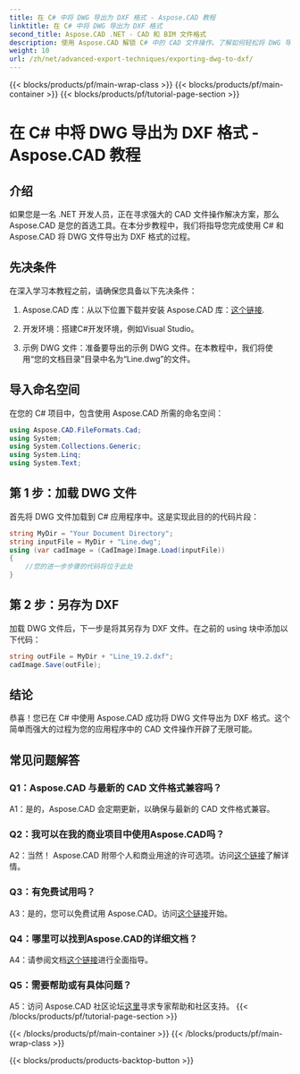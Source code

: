 ```yaml
---
title: 在 C# 中将 DWG 导出为 DXF 格式 - Aspose.CAD 教程
linktitle: 在 C# 中将 DWG 导出为 DXF 格式
second_title: Aspose.CAD .NET - CAD 和 BIM 文件格式
description: 使用 Aspose.CAD 解锁 C# 中的 CAD 文件操作。了解如何轻松将 DWG 导出为 DXF。请按照我们的分步指南进行无缝集成。
weight: 10
url: /zh/net/advanced-export-techniques/exporting-dwg-to-dxf/
---
```


{{< blocks/products/pf/main-wrap-class >}}
{{< blocks/products/pf/main-container >}}
{{< blocks/products/pf/tutorial-page-section >}}

# 在 C# 中将 DWG 导出为 DXF 格式 - Aspose.CAD 教程

## 介绍

如果您是一名 .NET 开发人员，正在寻求强大的 CAD 文件操作解决方案，那么 Aspose.CAD 是您的首选工具。在本分步教程中，我们将指导您完成使用 C# 和 Aspose.CAD 将 DWG 文件导出为 DXF 格式的过程。

## 先决条件

在深入学习本教程之前，请确保您具备以下先决条件：

1.  Aspose.CAD 库：从以下位置下载并安装 Aspose.CAD 库：[这个链接](https://releases.aspose.com/cad/net/).

2. 开发环境：搭建C#开发环境，例如Visual Studio。

3. 示例 DWG 文件：准备要导出的示例 DWG 文件。在本教程中，我们将使用“您的文档目录”目录中名为“Line.dwg”的文件。

## 导入命名空间

在您的 C# 项目中，包含使用 Aspose.CAD 所需的命名空间：

```csharp
using Aspose.CAD.FileFormats.Cad;
using System;
using System.Collections.Generic;
using System.Linq;
using System.Text;
```

## 第 1 步：加载 DWG 文件

首先将 DWG 文件加载到 C# 应用程序中。这是实现此目的的代码片段：

```csharp
string MyDir = "Your Document Directory";
string inputFile = MyDir + "Line.dwg";
using (var cadImage = (CadImage)Image.Load(inputFile))
{
    //您的进一步步骤的代码将位于此处
}
```

## 第 2 步：另存为 DXF

加载 DWG 文件后，下一步是将其另存为 DXF 文件。在之前的 using 块中添加以下代码：

```csharp
string outFile = MyDir + "Line_19.2.dxf";
cadImage.Save(outFile);
```

## 结论

恭喜！您已在 C# 中使用 Aspose.CAD 成功将 DWG 文件导出为 DXF 格式。这个简单而强大的过程为您的应用程序中的 CAD 文件操作开辟了无限可能。

## 常见问题解答

### Q1：Aspose.CAD 与最新的 CAD 文件格式兼容吗？

A1：是的，Aspose.CAD 会定期更新，以确保与最新的 CAD 文件格式兼容。

### Q2：我可以在我的商业项目中使用Aspose.CAD吗？

 A2：当然！ Aspose.CAD 附带个人和商业用途的许可选项。访问[这个链接](https://purchase.aspose.com/buy)了解详情。

### Q3：有免费试用吗？

 A3：是的，您可以免费试用 Aspose.CAD。访问[这个链接](https://releases.aspose.com/)开始。

### Q4：哪里可以找到Aspose.CAD的详细文档？

A4：请参阅文档[这个链接](https://reference.aspose.com/cad/net/)进行全面指导。

### Q5：需要帮助或有具体问题？

 A5：访问 Aspose.CAD 社区论坛[这里](https://forum.aspose.com/c/cad/19)寻求专家帮助和社区支持。
{{< /blocks/products/pf/tutorial-page-section >}}

{{< /blocks/products/pf/main-container >}}
{{< /blocks/products/pf/main-wrap-class >}}

{{< blocks/products/products-backtop-button >}}
